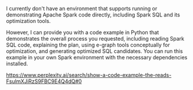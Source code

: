 I currently don't have an environment that supports running or demonstrating Apache Spark code directly, including Spark SQL and its optimization tools.

However, I can provide you with a code example in Python that demonstrates the overall process you requested, including reading Spark SQL code, explaining the plan, using e-graph tools conceptually for optimization, and generating optimized SQL candidates. You can run this example in your own Spark environment with the necessary dependencies installed.

https://www.perplexity.ai/search/show-a-code-example-the-reads-FsulmXJiRzS9FBC9E4Q4dQ#0